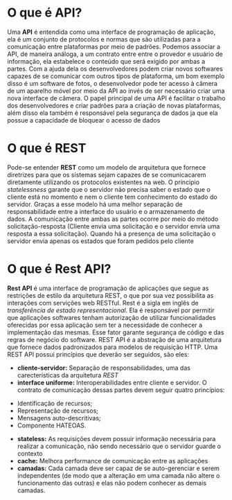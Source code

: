 
# O que é API?
Uma **API** é entendida como uma interface de programação de aplicação, ela é um conjunto de protocolos e normas que são utilizadas para a comunicação entre plataformas por meio de padrões. Podemos associar a API, de maneira análoga, a um contrato entre entre o provedor e usuário de informação, ela estabelece o conteúdo que será exigido por ambas a partes. Com a ajuda dela os desenvolvedores podem criar novos softwares capazes de se comunicar com outros tipos de plataforma, um bom exemplo disso é um software de fotos, o desenvolvedor pode ter acesso à câmera de um aparelho móvel por meio da API ao invés de ser necessário criar uma nova interface de câmera. O papel principal de uma API é facilitar o trabalho dos desenvolvedores e criar padrões para a criação de novas plataformas, além disso ela também é responsável pela segurança de dados ja que ela possue a capacidade de bloquear o acesso de dados

# O que é REST
Pode-se entender **REST** como um modelo de arquitetura que fornece diretrizes para que os sistemas sejam capazes de se comunicacarem diretamente utilizando os protocolos existentes na web. O príncipio _statelessness_ garante que o servidor não precisa saber o estado que o cliente está no momento e nem o cliente tem conhecimento do estado do servidor. Graças a esse modelo há uma melhor separação de responsabilidade entre a interface do usuário e o armazenamento de dados. A comunicação entre ambas as partes ocorre por meio do método solicitação-resposta (Cliente envia uma solicitação e o servidor envia uma resposta a essa solicitação). Quando há a presença de uma solicitação o servidor envia apenas os estados que foram pedidos pelo cliente

# O que é Rest API?
**Rest API** é uma interface de programação de aplicações que segue as restrições de estilo da arquitetura REST, o que por sua vez possibilita as interações com servições web RESTful. Rest é a sigla em inglês de _transferência de estado representacional_. Ela é responsável por permitir que aplicações softwares tenham autorização de utilizar funcionalidades oferecidas por essa aplicação sem ter a necessidade de conhecer a implementação das mesmas. Esse fator garante segurança de código e das regras de negócio do software. REST API é a abstração de uma arquitetura que fornece dados padronizados para modelos de requisição HTTP. Uma REST API possui princípios que deverão ser seguidos, são eles:
- **cliente-servidor:** Separação de responsabilidades, uma das carecterísticas da arquitetura _REST_
- **interface uniforme:** Interoperabilidades entre cliente e servidor. O contrato de comunicação dessas partes devem seguir quatro princípios:
* Identificação de recursos;
* Representação de recursos;
* Mensagens auto-descritivas;
* Componente HATEOAS.
- **stateless:** As requisições devem possuir informação necessária para realizar a comunicação, não sendo necessário que o servidor guarde o contexto
- **cache:** Melhora performance de comunicação entre as aplicações
- **camadas:** Cada camada deve ser capaz de se auto-gerenciar e serem independentes (de modo que a alteração em uma camada não altere o funcionamento das outras) e elas não podem conhecer as demais camadas. 
